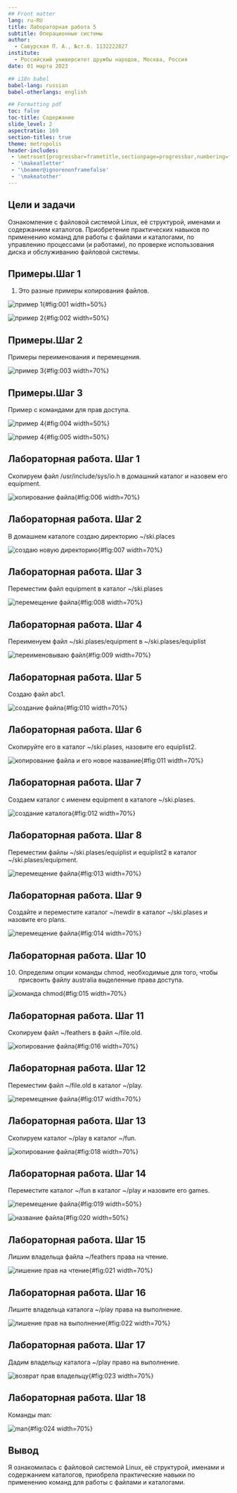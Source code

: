 ```yaml
---
## Front matter
lang: ru-RU
title: Лабораторная работа 5
subtitle: Операционные системы
author:
  - Савурская П. А., №ст.б. 1132222827
institute:
  - Российский университет дружбы народов, Москва, Россия
date: 01 марта 2023

## i18n babel
babel-lang: russian
babel-otherlangs: english

## Formatting pdf
toc: false
toc-title: Содержание
slide_level: 2
aspectratio: 169
section-titles: true
theme: metropolis
header-includes:
 - \metroset{progressbar=frametitle,sectionpage=progressbar,numbering=fraction}
 - '\makeatletter'
 - '\beamer@ignorenonframefalse'
 - '\makeatother'
---
```



## Цели и задачи

Ознакомление с файловой системой Linux, её структурой, именами и содержанием каталогов. Приобретение практических навыков по применению команд для работы с файлами и каталогами, по управлению процессами (и работами), по проверке использования диска и обслуживанию файловой системы.


## Примеры.Шаг 1

1) Это разные примеры копирования файлов.

![пример 1](image/пример1.png){#fig:001 width=50%}

![пример 2](image/пример2.png){#fig:002 width=50%}


## Примеры.Шаг 2

Примеры переименования и перемещения.

![пример 3](image/пример3.png){#fig:003 width=70%}

## Примеры.Шаг 3

Пример с командами для прав доступа.

![пример 4](image/пример41.png){#fig:004 width=50%}

![пример 4](image/пример42.png){#fig:005 width=50%}

## Лабораторная работа. Шаг 1

Скопируем файл /usr/include/sys/io.h в домашний каталог и назовем его equipment.

![копирование файла](image/1.png){#fig:006 width=70%}

## Лабораторная работа. Шаг 2

В домашнем каталоге создаю директорию ~/ski.plaсes

![создаю новую директорию](image/2.png){#fig:007 width=70%}

## Лабораторная работа. Шаг 3

Переместим файл equipment в каталог ~/ski.plases

![перемещение файла](image/3.png){#fig:008 width=70%}

## Лабораторная работа. Шаг 4

Переименуем файл ~/ski.plases/equipment в ~/ski.plases/equiplist

![переименовываю файл](image/4.png){#fig:009 width=70%}

## Лабораторная работа. Шаг 5

Создаю файл abc1.

![создание файла](image/5.png){#fig:010 width=70%}

## Лабораторная работа. Шаг 6

Скопируйте его в каталог ~/ski.plases, назовите его equiplist2.

![копирование файла и его новое название](image/6.png){#fig:011 width=70%}

## Лабораторная работа. Шаг 7

Создаем каталог с именем equipment в каталоге ~/ski.plases.

![создание каталога](image/7.png){#fig:012 width=70%}

## Лабораторная работа. Шаг 8

Переместим файлы ~/ski.plases/equiplist и equiplist2 в каталог ~/ski.plases/equipment.

![перемещение файла](image/8.png){#fig:013 width=70%}

## Лабораторная работа. Шаг 9

Создайте и переместите каталог ~/newdir в каталог ~/ski.plases и назовите его plans.

![перемещение файла](image/9.png){#fig:014 width=70%}

## Лабораторная работа. Шаг 10

10) Определим опции команды chmod, необходимые для того, чтобы присвоить файлу australia выделенные права доступа.

![команда chmod](image/10.png){#fig:015 width=70%}

## Лабораторная работа. Шаг 11

Скопируем файл ~/feathers в файл ~/file.old.

![копирование файла](image/11.png){#fig:016 width=70%}

## Лабораторная работа. Шаг 12

Переместим файл ~/file.old в каталог ~/play.

![перемещение файла](image/12.png){#fig:017 width=70%}

## Лабораторная работа. Шаг 13

Скопируем каталог ~/play в каталог ~/fun.

![копирование файла](image/13.png){#fig:018 width=70%}

## Лабораторная работа. Шаг 14

Переместите каталог ~/fun в каталог ~/play и назовите его games.

![перемещение файла](image/14.png){#fig:019 width=50%}

![название файла](image/15.png){#fig:020 width=50%}

## Лабораторная работа. Шаг 15

Лишим владельца файла ~/feathers права на чтение.

![лишение прав на чтение](image/16.png){#fig:021 width=70%}

## Лабораторная работа. Шаг 16

Лишите владельца каталога ~/play права на выполнение.

![лишение прав на выполнение](image/17.png){#fig:022 width=70%}

## Лабораторная работа. Шаг 17

Дадим владельцу каталога ~/play право на выполнение.

![возврат прав владельцу](image/18.png){#fig:023 width=70%}

## Лабораторная работа. Шаг 18

Команды man:

![man](image/19.png){#fig:024 width=70%}


## Вывод

Я ознакомилась с файловой системой Linux, её структурой, именами и содержанием каталогов, приобрела практические навыки по применению команд для работы с файлами и каталогами.

